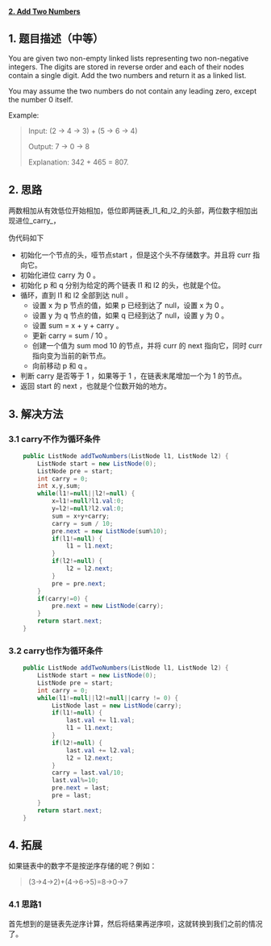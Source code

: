 #### [2. Add Two Numbers](https://leetcode-cn.com/problems/add-two-numbers/)

## 1. 题目描述（中等）

You are given two non-empty linked lists representing two non-negative integers. The digits are stored in reverse order and each of their nodes contain a single digit. Add the two numbers and return it as a linked list.

You may assume the two numbers do not contain any leading zero, except the number 0 itself.

Example:

> Input: \(2 -&gt; 4 -&gt; 3\) + \(5 -&gt; 6 -&gt; 4\)
>
> Output: 7 -&gt; 0 -&gt; 8
>
> Explanation: 342 + 465 = 807.

## 2. 思路

两数相加从有效低位开始相加，低位即两链表_l1_和_l2_的头部，两位数字相加出现进位_carry_，

伪代码如下

* 初始化一个节点的头，哑节点start ，但是这个头不存储数字。并且将 curr 指向它。
* 初始化进位 carry 为 0 。
* 初始化 p 和 q 分别为给定的两个链表 l1 和 l2 的头，也就是个位。
* 循环，直到 l1 和 l2 全部到达 null 。
  * 设置 x 为 p 节点的值，如果 p 已经到达了 null，设置 x 为 0 。
  * 设置 y 为 q 节点的值，如果 q 已经到达了 null，设置 y 为 0 。
  * 设置 sum = x + y + carry 。
  * 更新 carry = sum / 10 。
  * 创建一个值为 sum mod 10 的节点，并将 curr 的 next 指向它，同时 curr 指向变为当前的新节点。
  * 向前移动 p 和 q 。
* 判断 carry 是否等于 1 ，如果等于 1 ，在链表末尾增加一个为 1 的节点。
* 返回 start 的 next ，也就是个位数开始的地方。

## 3. 解决方法

### 3.1 carry不作为循环条件

```java
    public ListNode addTwoNumbers(ListNode l1, ListNode l2) {
        ListNode start = new ListNode(0);
        ListNode pre = start;
        int carry = 0;
        int x,y,sum;
        while(l1!=null||l2!=null) {
            x=l1!=null?l1.val:0;
            y=l2!=null?l2.val:0;
            sum = x+y+carry;
            carry = sum / 10;
            pre.next = new ListNode(sum%10);
            if(l1!=null) {
                l1 = l1.next;
            }
            if(l2!=null) {
                l2 = l2.next;
            }
            pre = pre.next;
        }
        if(carry!=0) {
            pre.next = new ListNode(carry);
        }
        return start.next;
    }
```

### 3.2 carry也作为循环条件

```java
    public ListNode addTwoNumbers(ListNode l1, ListNode l2) {
        ListNode start = new ListNode(0);
        ListNode pre = start;
        int carry = 0;
        while(l1!=null||l2!=null||carry != 0) {
            ListNode last = new ListNode(carry);
            if(l1!=null) {
                last.val += l1.val;
                l1 = l1.next;
            }
            if(l2!=null) {
                last.val += l2.val;
                l2 = l2.next;
            }
            carry = last.val/10;
            last.val%=10;
            pre.next = last;
            pre = last;
        }
        return start.next;
    }
```

## 4. 拓展

如果链表中的数字不是按逆序存储的呢？例如：

> \(3→4→2\)+\(4→6→5\)=8→0→7

### 4.1 思路1

首先想到的是链表先逆序计算，然后将结果再逆序呗，这就转换到我们之前的情况了。





